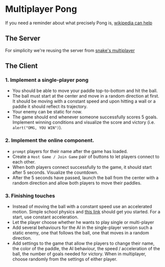 # Multiplayer Pong

If you need a reminder about what precisely Pong is, [wikipedia can help][pong-wiki]

## The Server
For simplicity we're reusing the server from [snake's multiplayer][snake-multi]

## The Client
### 1. Implement a single-player pong
* You should be able to move your paddle top-to-bottom and hit the ball. 
* The ball must start at the center and move in a random direction at first. It should be moving with a constant speed and upon hitting a wall or a paddle it should reflect its trajectory. 
* Your enemy can be static for now. 
* The game should end whenever someone successfully scores 5 goals. Implement winning conditions and visualize the score and victory (i.e. `alert("OMG, YOU WIN")`).

### 2. Implement the online component.
* `prompt` players for their name after the game has loaded. 
* Create a `Host Game / Join Game` pair of buttons to let players connect to each other. 
* When both players connect successfully to the game, it should start after 5 seconds. Visualize the countdown. 
* After the 5 seconds have passed, launch the ball from the center with a random direction and allow both players to move their paddles.

### 3. Finishing touches
* Instead of moving the ball with a constant speed use an accelerated motion. Simple school physics and [this link][acceleration-wiki] should get you started. For a start, use constant acceleration.
* Let the player choose whether he wants to play single or multi-player
* Add several behaviours for the AI in the single-player version such a static enemy, one that follows the ball, one that moves in a random direction.
* Add settings to the game that allow the players to change their name, the color of the paddle, the AI behaviour, the speed / acceleration of the ball, the number of goals needed for victory. When in multiplayer, choose randomly from the settings of either player.

[acceleration-wiki]: http://bg.wikipedia.org/wiki/%D0%A3%D1%81%D0%BA%D0%BE%D1%80%D0%B5%D0%BD%D0%B8%D0%B5#.D0.9F.D1.80.D0.B0.D0.B2.D0.BE.D0.BB.D0.B8.D0.BD.D0.B5.D0.B9.D0.BD.D0.BE_.D0.B4.D0.B2.D0.B8.D0.B6.D0.B5.D0.BD.D0.B8.D0.B5
[pong-wiki]: http://en.wikipedia.org/wiki/Pong
[snake-multi]: ../1-Multiplayer-Snake/README.md
